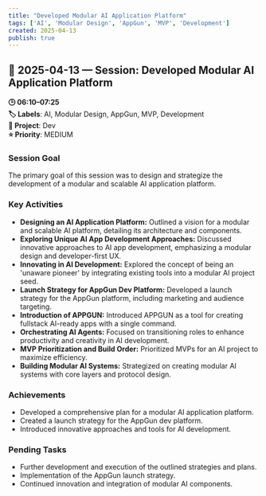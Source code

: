 ```yaml
---
title: "Developed Modular AI Application Platform"
tags: ['AI', 'Modular Design', 'AppGun', 'MVP', 'Development']
created: 2025-04-13
publish: true
---
```


## 📅 2025-04-13 — Session: Developed Modular AI Application Platform

**🕒 06:10–07:25**  
**🏷️ Labels**: AI, Modular Design, AppGun, MVP, Development  
**📂 Project**: Dev  
**⭐ Priority**: MEDIUM  


### Session Goal
The primary goal of this session was to design and strategize the development of a modular and scalable AI application platform.

### Key Activities
- **Designing an AI Application Platform:** Outlined a vision for a modular and scalable AI platform, detailing its architecture and components.
- **Exploring Unique AI App Development Approaches:** Discussed innovative approaches to AI app development, emphasizing a modular design and developer-first UX.
- **Innovating in AI Development:** Explored the concept of being an 'unaware pioneer' by integrating existing tools into a modular AI project seed.
- **Launch Strategy for AppGun Dev Platform:** Developed a launch strategy for the AppGun platform, including marketing and audience targeting.
- **Introduction of APPGUN:** Introduced APPGUN as a tool for creating fullstack AI-ready apps with a single command.
- **Orchestrating AI Agents:** Focused on transitioning roles to enhance productivity and creativity in AI development.
- **MVP Prioritization and Build Order:** Prioritized MVPs for an AI project to maximize efficiency.
- **Building Modular AI Systems:** Strategized on creating modular AI systems with core layers and protocol design.

### Achievements
- Developed a comprehensive plan for a modular AI application platform.
- Created a launch strategy for the AppGun dev platform.
- Introduced innovative approaches and tools for AI development.

### Pending Tasks
- Further development and execution of the outlined strategies and plans.
- Implementation of the AppGun launch strategy.
- Continued innovation and integration of modular AI components.
